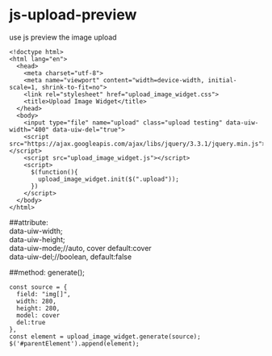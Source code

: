 # js-upload-preview
use js preview the image upload

```
<!doctype html>
<html lang="en">
  <head>
    <meta charset="utf-8">
    <meta name="viewport" content="width=device-width, initial-scale=1, shrink-to-fit=no">
    <link rel="stylesheet" href="upload_image_widget.css">
    <title>Upload Image Widget</title>
  </head>
  <body>
    <input type="file" name="upload" class="upload testing" data-uiw-width="400" data-uiw-del="true">
    <script src="https://ajax.googleapis.com/ajax/libs/jquery/3.3.1/jquery.min.js"></script>
    <script src="upload_image_widget.js"></script>
    <script>
      $(function(){
        upload_image_widget.init($(".upload"));
      })
    </script>
  </body>
</html>
```

##attribute:<br>
data-uiw-width;<br>
data-uiw-height;<br>
data-uiw-mode;//auto, cover default:cover<br>
data-uiw-del;//boolean, default:false

##method:
generate();

```
const source = {
  field: "img[]",
  width: 280,
  height: 280,
  model: cover
  del:true
},
const element = upload_image_widget.generate(source);
$('#parentElement').append(element);
```
